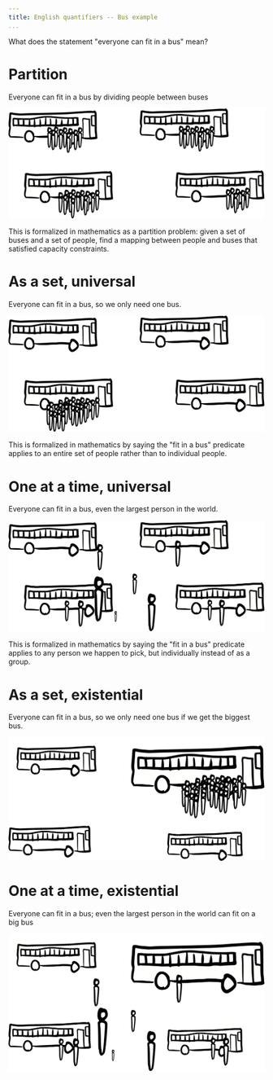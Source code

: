 ```yaml
---
title: English quantifiers -- Bus example
...
```


What does the statement "everyone can fit in a bus" mean?

# Partition

Everyone can fit in a bus by dividing people between buses

![∃ a partition](files/bus-1.svg)

This is formalized in mathematics as a partition problem:
given a set of buses and a set of people,
find a mapping between people and buses that satisfied capacity constraints.

# As a set, universal

Everyone can fit in a bus, so we only need one bus.

![∀ buses, set fits](files/bus-3.svg)

This is formalized in mathematics by saying the "fit in a bus" predicate applies to an entire set of people rather than to individual people.

# One at a time, universal

Everyone can fit in a bus, even the largest person in the world.

![∀ person ∀ bus, person fits in bus](files/bus-4.svg)

This is formalized in mathematics by saying the "fit in a bus" predicate applies to any person we happen to pick, but individually instead of as a group.

# As a set, existential

Everyone can fit in a bus, so we only need one bus if we get the biggest bus.

![∃ bus, set fits](files/bus-2.svg)

# One at a time, existential

Everyone can fit in a bus; even the largest person in the world can fit on a big bus

![∀ person ∃ bus, person fits in bus](files/bus-5.svg)

